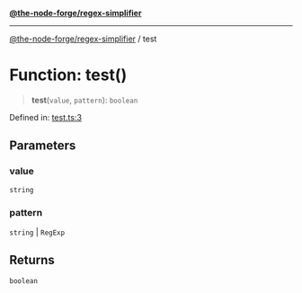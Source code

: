 [**@the-node-forge/regex-simplifier**](../README.md)

---

[@the-node-forge/regex-simplifier](../globals.md) / test

# Function: test()

> **test**(`value`, `pattern`): `boolean`

Defined in:
[test.ts:3](https://github.com/The-Node-Forge/regex-simplifier/blob/ae8921d3ebe3aca2a7cdc4a59ab119024cf62d93/src/test.ts#L3)

## Parameters

### value

`string`

### pattern

`string` | `RegExp`

## Returns

`boolean`
